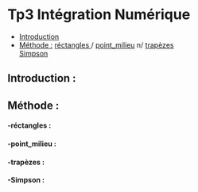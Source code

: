 # Tp3 Intégration Numérique
- [Introduction](#Introduction)
- [Méthode :](#Méthode)
[réctangles ](#réctangles ) /
[point_milieu](#point_milieu) n/
[trapèzes](#trapèzes)<br/>
[Simpson ](#Simpson)
## Introduction :
## Méthode :
#### -réctangles :
#### -point_milieu :
#### -trapèzes :
#### -Simpson :
